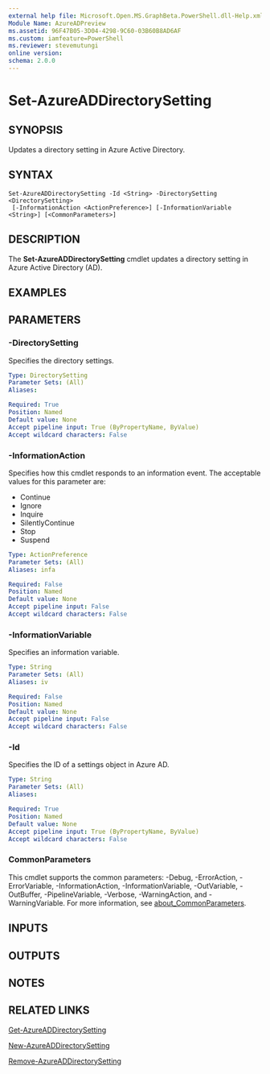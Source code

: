 ```yaml
---
external help file: Microsoft.Open.MS.GraphBeta.PowerShell.dll-Help.xml
Module Name: AzureADPreview
ms.assetid: 96F47B05-3D04-4298-9C60-03B60B8AD6AF
ms.custom: iamfeature=PowerShell
ms.reviewer: stevemutungi
online version:
schema: 2.0.0
---
```


# Set-AzureADDirectorySetting

## SYNOPSIS
Updates a directory setting in Azure Active Directory.

## SYNTAX

```
Set-AzureADDirectorySetting -Id <String> -DirectorySetting <DirectorySetting>
 [-InformationAction <ActionPreference>] [-InformationVariable <String>] [<CommonParameters>]
```

## DESCRIPTION
The **Set-AzureADDirectorySetting** cmdlet updates a directory setting in Azure Active Directory (AD).

## EXAMPLES

## PARAMETERS

### -DirectorySetting
Specifies the directory settings.

```yaml
Type: DirectorySetting
Parameter Sets: (All)
Aliases:

Required: True
Position: Named
Default value: None
Accept pipeline input: True (ByPropertyName, ByValue)
Accept wildcard characters: False
```

### -InformationAction
Specifies how this cmdlet responds to an information event. The acceptable values for this parameter are:

- Continue
- Ignore
- Inquire
- SilentlyContinue
- Stop
- Suspend

```yaml
Type: ActionPreference
Parameter Sets: (All)
Aliases: infa

Required: False
Position: Named
Default value: None
Accept pipeline input: False
Accept wildcard characters: False
```

### -InformationVariable
Specifies an information variable.

```yaml
Type: String
Parameter Sets: (All)
Aliases: iv

Required: False
Position: Named
Default value: None
Accept pipeline input: False
Accept wildcard characters: False
```

### -Id
Specifies the ID of a settings object in Azure AD.

```yaml
Type: String
Parameter Sets: (All)
Aliases:

Required: True
Position: Named
Default value: None
Accept pipeline input: True (ByPropertyName, ByValue)
Accept wildcard characters: False
```

### CommonParameters
This cmdlet supports the common parameters: -Debug, -ErrorAction, -ErrorVariable, -InformationAction, -InformationVariable, -OutVariable, -OutBuffer, -PipelineVariable, -Verbose, -WarningAction, and -WarningVariable. For more information, see [about_CommonParameters](http://go.microsoft.com/fwlink/?LinkID=113216).

## INPUTS

## OUTPUTS

## NOTES

## RELATED LINKS

[Get-AzureADDirectorySetting](./Get-AzureADDirectorySetting.md)

[New-AzureADDirectorySetting](./New-AzureADDirectorySetting.md)

[Remove-AzureADDirectorySetting](./Remove-AzureADDirectorySetting.md)
